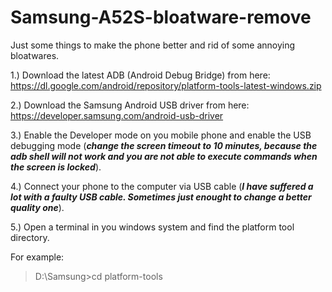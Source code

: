 # Samsung-A52S-bloatware-remove
Just some things to make the phone better and rid of some annoying bloatwares.


1.) Download the latest ADB (Android Debug Bridge) from here: https://dl.google.com/android/repository/platform-tools-latest-windows.zip


2.) Download the Samsung Android USB driver from here: https://developer.samsung.com/android-usb-driver


3.) Enable the Developer mode on you mobile phone and enable the USB debugging mode (***change the screen timeout to 10 minutes, because the adb shell will not work and you are not able to execute commands when the screen is locked***).

  
4.) Connect your phone to the computer via USB cable (***I have suffered a lot with a faulty USB cable. Sometimes just enought to change a better quality one***).


5.) Open a terminal in you windows system and find the platform tool directory.

For example:
> D:\Samsung>cd platform-tools


